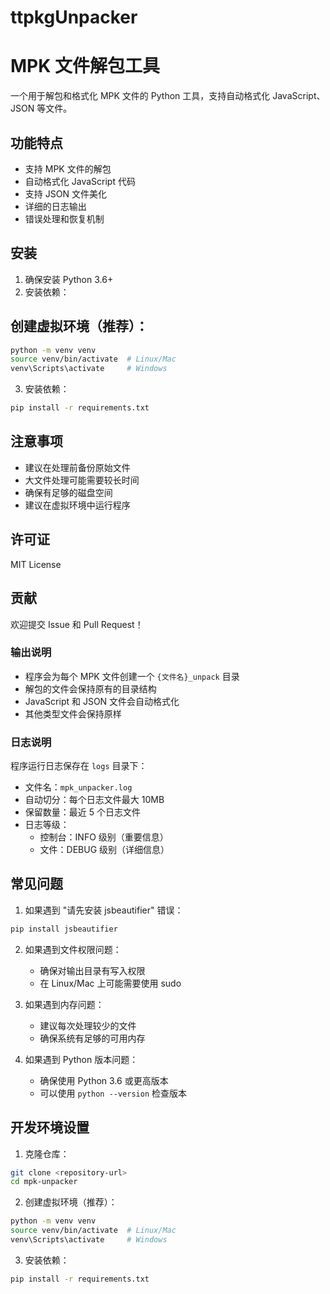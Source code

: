 # ttpkgUnpacker

# MPK 文件解包工具

一个用于解包和格式化 MPK 文件的 Python 工具，支持自动格式化 JavaScript、JSON 等文件。

## 功能特点

- 支持 MPK 文件的解包
- 自动格式化 JavaScript 代码
- 支持 JSON 文件美化
- 详细的日志输出
- 错误处理和恢复机制

## 安装

1. 确保安装 Python 3.6+
2. 安装依赖：

## 创建虚拟环境（推荐）：

```bash
python -m venv venv
source venv/bin/activate  # Linux/Mac
venv\Scripts\activate     # Windows
```

3. 安装依赖：
```bash
pip install -r requirements.txt
```

## 注意事项

- 建议在处理前备份原始文件
- 大文件处理可能需要较长时间
- 确保有足够的磁盘空间
- 建议在虚拟环境中运行程序

## 许可证

MIT License

## 贡献

欢迎提交 Issue 和 Pull Request！

### 输出说明

- 程序会为每个 MPK 文件创建一个 `{文件名}_unpack` 目录
- 解包的文件会保持原有的目录结构
- JavaScript 和 JSON 文件会自动格式化
- 其他类型文件会保持原样

### 日志说明

程序运行日志保存在 `logs` 目录下：
- 文件名：`mpk_unpacker.log`
- 自动切分：每个日志文件最大 10MB
- 保留数量：最近 5 个日志文件
- 日志等级：
  - 控制台：INFO 级别（重要信息）
  - 文件：DEBUG 级别（详细信息）

## 常见问题

1. 如果遇到 "请先安装 jsbeautifier" 错误：

```bash
pip install jsbeautifier
```

2. 如果遇到文件权限问题：
   - 确保对输出目录有写入权限
   - 在 Linux/Mac 上可能需要使用 sudo

3. 如果遇到内存问题：
   - 建议每次处理较少的文件
   - 确保系统有足够的可用内存

4. 如果遇到 Python 版本问题：
   - 确保使用 Python 3.6 或更高版本
   - 可以使用 `python --version` 检查版本

## 开发环境设置

1. 克隆仓库：
```bash
git clone <repository-url>
cd mpk-unpacker
```

2. 创建虚拟环境（推荐）：
```bash
python -m venv venv
source venv/bin/activate  # Linux/Mac
venv\Scripts\activate     # Windows
```

3. 安装依赖：
```bash
pip install -r requirements.txt
```